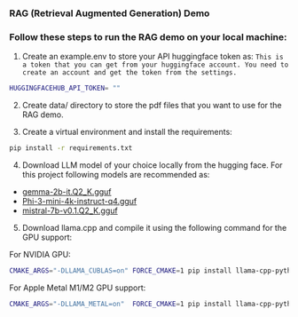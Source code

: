 ### RAG (Retrieval Augmented Generation) Demo



### Follow these steps to run the RAG demo on your local machine:

1. Create an example.env to store your API huggingface token as:
```This is a token that you can get from your huggingface account. You need to create an account and get the token from the settings.```

```bash
HUGGINGFACEHUB_API_TOKEN= ""
```

2. Create data/ directory to store the pdf files that you want to use for the RAG demo.


3. Create a virtual environment and install the requirements:
```bash
pip install -r requirements.txt
```

4. Download LLM model of your choice locally from the hugging face. For this project following models are recommended as:

- [gemma-2b-it.Q2_K.gguf](https://huggingface.co/asedmammad/gemma-2b-it-GGUF/tree/main)
- [Phi-3-mini-4k-instruct-q4.gguf](https://huggingface.co/microsoft/Phi-3-mini-4k-instruct-gguf/tree/main)
- [mistral-7b-v0.1.Q2_K.gguf](https://huggingface.co/TheBloke/Mistral-7B-v0.1-GGUF/tree/main)


5. Download llama.cpp and compile it using the following command for the GPU support:

For NVIDIA GPU:
```bash
CMAKE_ARGS="-DLLAMA_CUBLAS=on" FORCE_CMAKE=1 pip install llama-cpp-python --no-cache-dir
```

For Apple Metal M1/M2 GPU support:
```bash
CMAKE_ARGS="-DLLAMA_METAL=on"  FORCE_CMAKE=1 pip install llama-cpp-python --no-cache-dir
```

